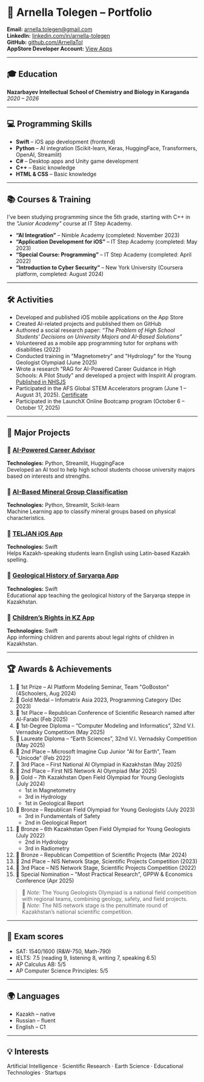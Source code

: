 # 🌟 Arnella Tolegen – Portfolio

**Email:** arnella.tolegen@gmail.com  
**LinkedIn:** [linkedin.com/in/arnella-tolegen](https://www.linkedin.com/in/arnella-tolegen-bb3a90320?utm_source=share&utm_campaign=share_via&utm_content=profile&utm_medium=ios_app)  
**GitHub:** [github.com/ArnellaTol](https://github.com/ArnellaTol)  
**AppStore Developer Account:** [View Apps](https://apps.apple.com/kz/developer/asel-zhanbekova/id1660220813)

---

## 🎓 Education
**Nazarbayev Intellectual School of Chemistry and Biology in Karaganda**  
_2020 – 2026_

---

## 💻 Programming Skills
- **Swift** – iOS app development (frontend)  
- **Python** – AI integration (Scikit-learn, Keras, HuggingFace, Transformers, OpenAI, Streamlit)  
- **C#** – Desktop apps and Unity game development  
- **C++** – Basic knowledge  
- **HTML & CSS** – Basic knowledge

---

## 📚 Courses & Training
I've been studying programming since the 5th grade, starting with C++ in the *"Junior Academy"* course at IT Step Academy.

- **“AI Integration”** – Nimble Academy (completed: November 2023)  
- **“Application Development for iOS”** – IT Step Academy (completed: May 2023)  
- **“Special Course: Programming”** – IT Step Academy (completed: April 2022)  
- **“Introduction to Cyber Security”** – New York University (Coursera platform, completed: August 2024)

---

## 🛠️ Activities
- Developed and published iOS mobile applications on the App Store  
- Created AI-related projects and published them on GitHub  
- Authored a social research paper: *“The Problem of High School Students' Decisions on University Majors and AI-Based Solutions”*  
- Volunteered as a mobile app programming tutor for orphans with disabilities (2022)  
- Conducted training in "Magnetometry" and "Hydrology" for the Young Geologist Olympiad (June 2025)  
- Wrote a research "RAG for AI-Powered Career Guidance in High Schools: A Pilot Study" and developed a project with Inspirit AI program. [Published in NHSJS](https://nhsjs.com/2025/rag-for-ai-powered-career-guidance-in-high-schools-a-pilot-study/)
- Participated in the AFS Global STEM Accelerators program (June 1 – August 31, 2025). [Certificate](https://drive.google.com/file/d/1VKcYxrGr6n52JJBrrBg7DIaeCm1IJMCO/view?usp=drivesdk) 
- Participated in the LaunchX Online Bootcamp program (October 6 – October 17, 2025)

---

## 🚀 Major Projects

### 🔹 [AI-Powered Career Advisor](https://github.com/ArnellaTol/school-career-guidance-app)
**Technologies:** Python, Streamlit, HuggingFace  
Developed an AI tool to help high school students choose university majors based on interests and strengths.

### 🔹 [AI-Based Mineral Group Classification](https://github.com/ArnellaTol/Mineral_group_classification)  
**Technologies:** Python, Streamlit, Scikit-learn  
Machine Learning app to classify mineral groups based on physical characteristics.

### 🔹 [TELJAN iOS App](https://apps.apple.com/kz/app/teljan/id6469358403)  
**Technologies:** Swift  
Helps Kazakh-speaking students learn English using Latin-based Kazakh spelling.

### 🔹 [Geological History of Saryarqa App](https://apps.apple.com/kz/app/geological-history-of-saryarqa/id6450415302)  
**Technologies:** Swift  
Educational app teaching the geological history of the Saryarqa steppe in Kazakhstan.

### 🔹 [Children’s Rights in KZ App](https://apps.apple.com/kz/app/childrens-rights-in-kz/id6479046742)  
**Technologies:** Swift  
App informing children and parents about legal rights of children in Kazakhstan.

---

## 🏆 Awards & Achievements

1. 🥇 1st Prize – AI Platform Modeling Seminar, Team "GoBoston" (4Schoolers, Aug 2024)
2. 🥇 Gold Medal – Infomatrix Asia 2023, Programming Category (Dec 2023)
3. 🥇 1st Place – Republican Conference of Scientific Research named after Al-Farabi (Feb 2025)  
4. 🏅 1st-Degree Diploma – “Computer Modeling and Informatics”, 32nd V.I. Vernadsky Competition (May 2025)  
5. 🏅 Laureate Diploma – “Earth Sciences”, 32nd V.I. Vernadsky Competition (May 2025)
6. 🥈 2nd Place – Microsoft Imagine Cup Junior "AI for Earth", Team "Unicode" (Feb 2022) 
7. 🥉 3rd Place – First National AI Olympiad in Kazakhstan (May 2025)
8. 🥈 2nd Place – First NIS Network AI Olympiad (Mar 2025)
9. 🥇 Gold – 7th Kazakhstan Open Field Olympiad for Young Geologists (July 2024)  
   - 1st in Magnetometry  
   - 3rd in Hydrology  
   - 1st in Geological Report  
10. 🥉 Bronze – Republican Field Olympiad for Young Geologists (July 2023)  
    - 3rd in Fundamentals of Safety  
    - 2nd in Geological Report  
11. 🥉 Bronze – 6th Kazakhstan Open Field Olympiad for Young Geologists (July 2022)  
    - 2nd in Hydrology  
    - 3rd in Radiometry  
12. 🥉 Bronze – Republican Competition of Scientific Projects (Mar 2024)  
13. 🥈 2nd Place – NIS Network Stage, Scientific Projects Competition (2023)  
14. 🥉 3rd Place – NIS Network Stage, Scientific Projects Competition (2022)  
15. 🏅 Special Nomination – "Most Practical Research", GPPW & Economics Conference (Apr 2025)

> 🧭 *Note:* The Young Geologists Olympiad is a national field competition with regional teams, combining geology, safety, and field projects.  
> 🧪 *Note:* The NIS network stage is the penultimate round of Kazakhstan’s national scientific competition.

---

## 📝 Exam scores
- SAT: 1540/1600 (R&W-750, Math-790)
- IELTS: 7.5 (reading 9, listening 8, writing 7, speaking 6.5)
- AP Calculus AB: 5/5
- AP Computer Science Principles: 5/5

---

## 🌍 Languages
- Kazakh – native  
- Russian – fluent  
- English – C1

---

## 💡 Interests
Artificial Intelligence · Scientific Research · Earth Science · Educational Technologies · Startups
